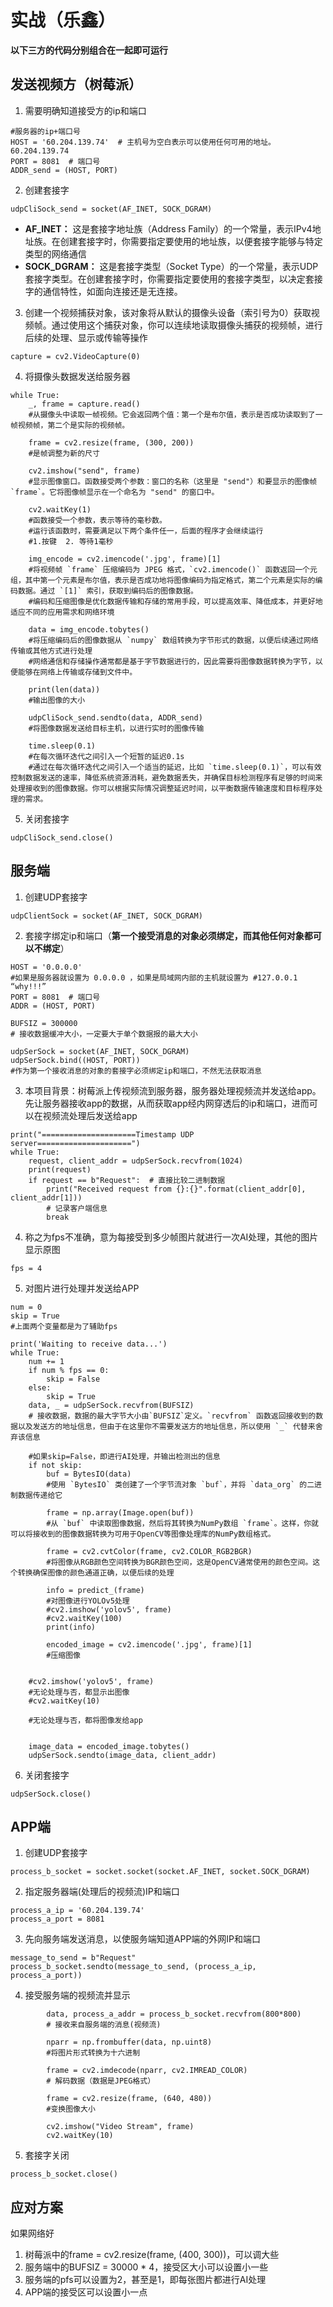 # 实战（乐鑫）
**以下三方的代码分别组合在一起即可运行**
## 发送视频方（树莓派）
1. 需要明确知道接受方的ip和端口
```
#服务器的ip+端口号  
HOST = '60.204.139.74'  # 主机号为空白表示可以使用任何可用的地址。60.204.139.74  
PORT = 8081  # 端口号
ADDR_send = (HOST, PORT)
```
2. 创建套接字
```
udpCliSock_send = socket(AF_INET, SOCK_DGRAM)
```
 - **AF_INET：** 这是套接字地址族（Address Family）的一个常量，表示IPv4地址族。在创建套接字时，你需要指定要使用的地址族，以便套接字能够与特定类型的网络通信
 - **SOCK_DGRAM：** 这是套接字类型（Socket Type）的一个常量，表示UDP套接字类型。在创建套接字时，你需要指定要使用的套接字类型，以决定套接字的通信特性，如面向连接还是无连接。
 3. 创建一个视频捕获对象，该对象将从默认的摄像头设备（索引号为0）获取视频帧。通过使用这个捕获对象，你可以连续地读取摄像头捕获的视频帧，进行后续的处理、显示或传输等操作
```
capture = cv2.VideoCapture(0)
```
4. 将摄像头数据发送给服务器
```
while True:  
    _, frame = capture.read()  
    #从摄像头中读取一帧视频。它会返回两个值：第一个是布尔值，表示是否成功读取到了一帧视频帧，第二个是实际的视频帧。
      
    frame = cv2.resize(frame, (300, 200))  
    #是帧调整为新的尺寸
    
    cv2.imshow("send", frame)  
    #显示图像窗口。函数接受两个参数：窗口的名称（这里是 "send"）和要显示的图像帧 `frame`。它将图像帧显示在一个命名为 "send" 的窗口中。
    
    cv2.waitKey(1)  
    #函数接受一个参数，表示等待的毫秒数。
    #运行该函数时，需要满足以下两个条件任一，后面的程序才会继续运行
    #1.按键  2. 等待1毫秒
    
    img_encode = cv2.imencode('.jpg', frame)[1]  
    #将视频帧 `frame` 压缩编码为 JPEG 格式，`cv2.imencode()` 函数返回一个元组，其中第一个元素是布尔值，表示是否成功地将图像编码为指定格式，第二个元素是实际的编码数据。通过 `[1]` 索引，获取到编码后的图像数据。
    #编码和压缩图像是优化数据传输和存储的常用手段，可以提高效率、降低成本，并更好地适应不同的应用需求和网络环境
    
    data = img_encode.tobytes()  
    #将压缩编码后的图像数据从 `numpy` 数组转换为字节形式的数据，以便后续通过网络传输或其他方式进行处理
    #网络通信和存储操作通常都是基于字节数据进行的，因此需要将图像数据转换为字节，以便能够在网络上传输或存储到文件中。
    
    print(len(data))  
    #输出图像的大小
    
    udpCliSock_send.sendto(data, ADDR_send)
    #将图像数据发送给目标主机，以进行实时的图像传输 
	
    time.sleep(0.1)
    #在每次循环迭代之间引入一个短暂的延迟0.1s
    #通过在每次循环迭代之间引入一个适当的延迟，比如 `time.sleep(0.1)`，可以有效控制数据发送的速率，降低系统资源消耗，避免数据丢失，并确保目标检测程序有足够的时间来处理接收到的图像数据。你可以根据实际情况调整延迟时间，以平衡数据传输速度和目标程序处理的需求。
```
5. 关闭套接字
```
udpCliSock_send.close()
```
## 服务端
1. 创建UDP套接字
```
udpClientSock = socket(AF_INET, SOCK_DGRAM)
```
2. 套接字绑定ip和端口（**第一个接受消息的对象必须绑定，而其他任何对象都可以不绑定**）
```
HOST = '0.0.0.0'   
#如果是服务器就设置为 0.0.0.0 ，如果是局域网内部的主机就设置为 #127.0.0.1  “why!!!”
PORT = 8081  # 端口号  
ADDR = (HOST, PORT)  

BUFSIZ = 300000  
# 接收数据缓冲大小，一定要大于单个数据报的最大大小  

udpSerSock = socket(AF_INET, SOCK_DGRAM)  
udpSerSock.bind((HOST, PORT))
#作为第一个接收消息的对象的套接字必须绑定ip和端口，不然无法获取消息
```
3. 本项目背景：树莓派上传视频流到服务器，服务器处理视频流并发送给app。先让服务器接收app的数据，从而获取app经内网穿透后的ip和端口，进而可以在视频流处理后发送给app
```
print("=====================Timestamp UDP server=====================")  
while True:  
    request, client_addr = udpSerSock.recvfrom(1024)  
    print(request)  
    if request == b"Request":  # 直接比较二进制数据  
        print("Received request from {}:{}".format(client_addr[0], client_addr[1]))  
        # 记录客户端信息  
        break
```
4. 称之为fps不准确，意为每接受到多少帧图片就进行一次AI处理，其他的图片显示原图
```
fps = 4
```
5. 对图片进行处理并发送给APP
```
num = 0  
skip = True  
#上面两个变量都是为了辅助fps

print('Waiting to receive data...') 
while True:  
    num += 1  
    if num % fps == 0:  
        skip = False  
    else:  
        skip = True  
    data, _ = udpSerSock.recvfrom(BUFSIZ)  
    # 接收数据，数据的最大字节大小由`BUFSIZ`定义。`recvfrom` 函数返回接收到的数据以及发送方的地址信息，但由于在这里你不需要发送方的地址信息，所以使用 `_` 代替来舍弃该信息
    
    #如果skip=False，即进行AI处理，并输出检测出的信息
    if not skip:  
		buf = BytesIO(data)  
	    #使用 `BytesIO` 类创建了一个字节流对象 `buf`，并将 `data_org` 的二进制数据传递给它
	    
	    frame = np.array(Image.open(buf))  
	    #从 `buf` 中读取图像数据，然后将其转换为NumPy数组 `frame`。这样，你就可以将接收到的图像数据转换为可用于OpenCV等图像处理库的NumPy数组格式。
		
	    frame = cv2.cvtColor(frame, cv2.COLOR_RGB2BGR)  
	    #将图像从RGB颜色空间转换为BGR颜色空间，这是OpenCV通常使用的颜色空间。这个转换确保图像的颜色通道正确，以便后续的处理
        
        info = predict_(frame)  
        #对图像进行YOLOv5处理
        #cv2.imshow('yolov5', frame)  
        #cv2.waitKey(100)  
        print(info)  
        
        encoded_image = cv2.imencode('.jpg', frame)[1]  
        #压缩图像
    
    
    #cv2.imshow('yolov5', frame)  
    #无论处理与否，都显示出图像
    #cv2.waitKey(10)
    
    #无论处理与否，都将图像发给app
	
	
	image_data = encoded_image.tobytes()  
	udpSerSock.sendto(image_data, client_addr)
```
6. 关闭套接字
```
udpSerSock.close()
```
## APP端
1. 创建UDP套接字
```
process_b_socket = socket.socket(socket.AF_INET, socket.SOCK_DGRAM)
```
2. 指定服务器端(处理后的视频流)IP和端口
```
process_a_ip = '60.204.139.74'
process_a_port = 8081
```
3. 先向服务端发送消息，以使服务端知道APP端的外网IP和端口
```
message_to_send = b"Request"  
process_b_socket.sendto(message_to_send, (process_a_ip, process_a_port))
```
4. 接受服务端的视频流并显示
```while True:  
        data, process_a_addr = process_b_socket.recvfrom(800*800)  
        # 接收来自服务端的消息(视频流)  
        
        nparr = np.frombuffer(data, np.uint8)  
        #将图片形式转换为十六进制  
        
        frame = cv2.imdecode(nparr, cv2.IMREAD_COLOR)  
        # 解码数据（数据是JPEG格式）  
        
        frame = cv2.resize(frame, (640, 480))  
        #变换图像大小  
        
        cv2.imshow("Video Stream", frame)  
        cv2.waitKey(10)
```
5. 套接字关闭
```
process_b_socket.close()
```

## 应对方案
如果网络好
1. 树莓派中的frame = cv2.resize(frame, (400, 300))，可以调大些
2. 服务端中的BUFSIZ = 30000 * 4，接受区大小可以设置小一些
3. 服务端的pfs可以设置为2，甚至是1，即每张图片都进行AI处理
4. APP端的接受区可以设置小一点







